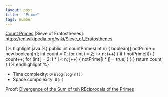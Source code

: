 ```yaml
---
layout: post
title:  "Prime"
tags: number
---
```

[Count Primes][count-primes]
[Sieve of Eratosthenes]: https://en.wikipedia.org/wiki/Sieve_of_Eratosthenes

{% highlight java %}
public int countPrimes(int n) {
    boolean[] notPrime = new boolean[n];
    int count = 0;
    for (int i = 2; i < n; i++) {
        if (!notPrime[i]) {
            count++;
            for (int j = 2; i * j < n; j++) {
                notPrime[i * j] = true;
            }
        }
    }
    return count;        
}
{% endhighlight %}

* Time complexity: `O(nlog(log(n)))`
* Space compolexity: `O(n)`

Proof: [Divergence of the Sum of teh REciprocals of the Primes](https://en.wikipedia.org/wiki/Divergence_of_the_sum_of_the_reciprocals_of_the_primes)

[count-primes]: https://leetcode.com/problems/count-primes/
